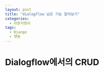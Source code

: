 ```yaml
---
layout: post
title: "dialogflow 남은 기능 알아보기"
categories:
  - 아픈지렁이
tags:
  - Django
  - 챗봇
---
```


# Dialogflow에서의 CRUD

<!--stackedit_data:
eyJoaXN0b3J5IjpbLTExNjM3MzQyNTJdfQ==
-->